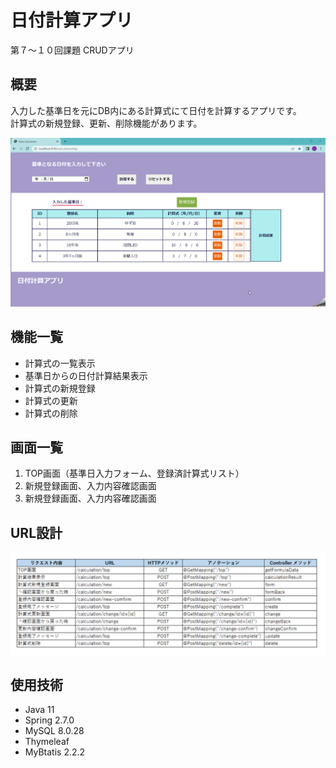 # 日付計算アプリ
第７〜１０回課題 CRUDアプリ

## 概要
入力した基準日を元にDB内にある計算式にて日付を計算するアプリです。<br>
計算式の新規登録、更新、削除機能があります。

![demo_video](images/demo_video.gif)

## 機能一覧
* 計算式の一覧表示
* 基準日からの日付計算結果表示
* 計算式の新規登録
* 計算式の更新
* 計算式の削除

## 画面一覧
1. TOP画面（基準日入力フォーム、登録済計算式リスト）
2. 新規登録画面、入力内容確認画面
3. 新規登録画面、入力内容確認画面

## URL設計

![URL_design](images/URL_design.png)

## 使用技術
* Java 11
* Spring 2.7.0
* MySQL 8.0.28
* Thymeleaf
* MyBtatis 2.2.2
